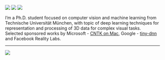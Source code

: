 [![](https://img.shields.io/badge/🌐website-gray?&style=for-the-badge)](https://wangyida.github.io/)
[![](https://img.shields.io/badge/linkedin-%230077B5.svg?&style=for-the-badge&logo=linkedin&logoColor=white)](https://www.linkedin.com/in/yida-wang-910123/)
[![](https://img.shields.io/badge/googlescholar-%234285F4.svg?&style=for-the-badge&logo=google-scholar&logoColor=white)](https://scholar.google.de/citations?user=HpfFgYIAAAAJ&hl=en)

I’m a Ph.D. student focused on computer vision and machine learning from Technische Universität München, with topic of deep learning techniques for representation and processing of 3D data for complex visual tasks. 
Selected sponsored works by Microsoft - [CNTK on Mac](https://www.microsoft.com/en-us/research/academic-program/microsoft-open-source-challenge/), Google - [tiny-dnn](https://summerofcode.withgoogle.com/archive/2016/projects/4623962327744512) and Facebook Reality Labs.

---

<img align="center" src="https://github-readme-stats.vercel.app/api?username=wangyida&count_private=true&show_icons=true&theme=tokyonight" />
